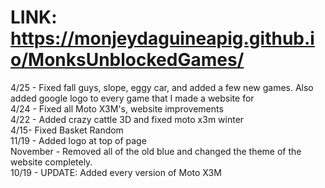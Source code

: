 # LINK: https://monjeydaguineapig.github.io/MonksUnblockedGames/
4/25 - Fixed fall guys, slope, eggy car, and added a few new games. Also added google  logo to every game that I made a website for                                                   
4/24 - Fixed all Moto X3M's, website improvements                                                                                    
4/22 - Added crazy cattle 3D and fixed moto x3m winter                                                 
4/15- Fixed Basket Random                                             
11/19 - Added logo at top of page                                         
November - Removed all of the old blue and changed the theme of the website completely.                                           
10/19 - UPDATE: Added every version of Moto X3M                                              
